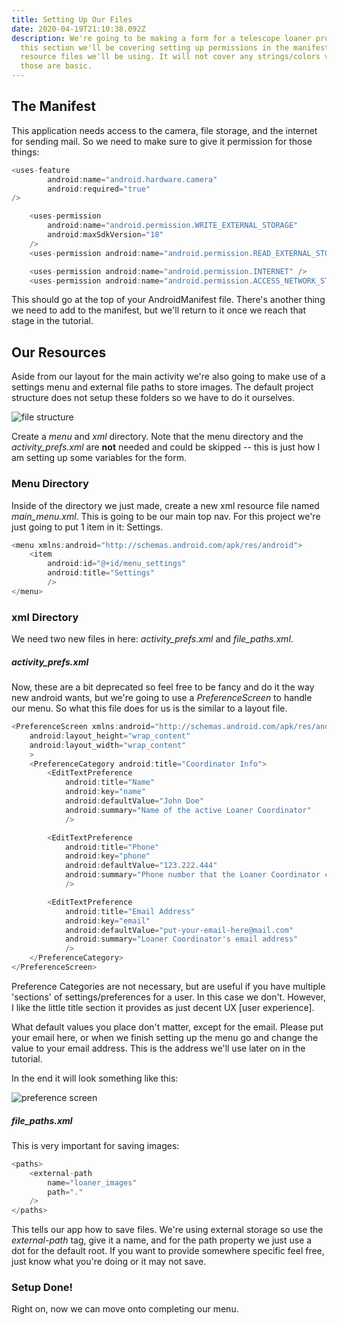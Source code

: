 ```yaml
---
title: Setting Up Our Files
date: 2020-04-19T21:10:38.092Z
description: We're going to be making a form for a telescope loaner program. In
  this section we'll be covering setting up permissions in the manifest and
  resource files we'll be using. It will not cover any strings/colors values, as
  those are basic.
---
```

## The Manifest

This application needs access to the camera, file storage, and the internet for sending mail. So we need to make sure to give it permission for those things:

```java
<uses-feature
        android:name="android.hardware.camera"
        android:required="true"
/>

    <uses-permission
        android:name="android.permission.WRITE_EXTERNAL_STORAGE"
        android:maxSdkVersion="18"
    />
    <uses-permission android:name="android.permission.READ_EXTERNAL_STORAGE"/>

    <uses-permission android:name="android.permission.INTERNET" />
    <uses-permission android:name="android.permission.ACCESS_NETWORK_STATE" />
```
This should go at the top of your AndroidManifest file. There's another thing we need to add to the manifest, but we'll return to it once we reach that stage in the tutorial.


## Our Resources

Aside from our layout for the main activity we're also going to make use of a settings menu and external file paths to store images. The default project structure does not setup these folders so we have to do it ourselves.

![file structure](https://loanerformtut.netlify.app/site/static/img/step-file-structure.jpg)

Create a *menu* and *xml* directory.
Note that the menu directory and the *activity_prefs.xml* are **not** needed and could be skipped -- this is just how I am setting up some variables for the form.

### Menu Directory

Inside of the directory we just made, create a new xml resource file named *main_menu.xml*. This is going to be our main top nav. For this project we're just going to put 1 item in it: Settings.

```java
<menu xmlns:android="http://schemas.android.com/apk/res/android">
    <item
        android:id="@+id/menu_settings"
        android:title="Settings"
        />
</menu>
```

### xml Directory

We need two new files in here: *activity_prefs.xml* and *file_paths.xml*.

##### activity_prefs.xml

Now, these are a bit deprecated so feel free to be fancy and do it the way new android wants, but we're going to use a *PreferenceScreen* to handle our menu. So what this file does for us is the similar to a layout file. 

```java
<PreferenceScreen xmlns:android="http://schemas.android.com/apk/res/android"
    android:layout_height="wrap_content"
    android:layout_width="wrap_content"
    >
    <PreferenceCategory android:title="Coordinator Info">
        <EditTextPreference
            android:title="Name"
            android:key="name"
            android:defaultValue="John Doe"
            android:summary="Name of the active Loaner Coordinator"
            />

        <EditTextPreference
            android:title="Phone"
            android:key="phone"
            android:defaultValue="123.222.444"
            android:summary="Phone number that the Loaner Coordinator can be best reached at"
            />

        <EditTextPreference
            android:title="Email Address"
            android:key="email"
            android:defaultValue="put-your-email-here@mail.com"
            android:summary="Loaner Coordinator's email address"
            />
    </PreferenceCategory>
</PreferenceScreen>
```
Preference Categories are not necessary, but are useful if you have multiple 'sections' of settings/preferences for a user. In this case we don't. However, I like the little title section it provides as just decent UX [user experience].

What default values you place don't matter, except for the email. Please put your email here, or when we finish setting up the menu go and change the value to your email address. This is the address we'll use later on in the tutorial.

In the end it will look something like this:

![preference screen](https://loanerformtut.netlify.app/site/static/img/step-prefs-screen.JPG)

##### file_paths.xml

This is very important for saving images:
```java
<paths>
    <external-path
        name="loaner_images"
        path="."
    />
</paths>
```

This tells our app how to save files. We're using external storage so use the *external-path* tag, give it a name, and for the path property we just use a dot for the default root. If you want to provide somewhere specific feel free, just know what you're doing or it may not save.


### Setup Done!
Right on, now we can move onto completing our menu.